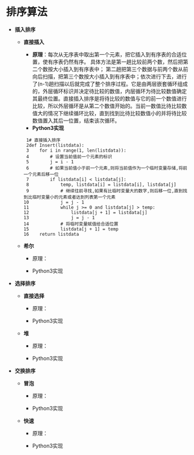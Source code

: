 # 排序算法

*  **插入排序**
   + **直接插入**
      + **原理**：每次从无序表中取出第一个元素，把它插入到有序表的合适位置，使有序表仍然有序。
      具体方法是第一趟比较前两个数，然后把第二个数按大小插入到有序表中； 第二趟把第三个数据与前两个数从前向后扫描，把第三个数按大小插入到有序表中；依次进行下去，进行了(n-1)趟扫描以后就完成了整个排序过程。它是由两层嵌套循环组成的，外层循环标识并决定待比较的数值，内层循环为待比较数值确定其最终位置。直接插入排序是将待比较的数值与它的前一个数值进行比较，所以外层循环是从第二个数值开始的。当前一数值比待比较数值大的情况下继续循环比较，直到找到比待比较数值小的并将待比较数值置入其后一位置，结束该次循环。
      + **Python3实现**
      ```
       1# 直接插入排序
       2def Insert(listdata):
       3    for i in range(1, len(listdata)):
       4        # 设置当前值前一个元素的标识
       5        j = i - 1
       6        # 如果当前值小于前一个元素,则将当前值作为一个临时变量存储,将前一个元素后移一位
       7        if listdata[i] < listdata[j]:
       8            temp, listdata[i] = listdata[i], listdata[j]
       9            # 继续往前寻找,如果有比临时变量大的数字,则后移一位,直到找到比临时变量小的元素或者达到列表第一个元素
      10            j = j - 1
      11            while j >= 0 and listdata[j] > temp:
      12                listdata[j + 1] = listdata[j]
      13                j = j - 1
      14            # 将临时变量赋值给合适位置
      15            listdata[j + 1] = temp
      16    return listdata
      ```



 
    + **希尔**
      + 原理：
    
      + Python3实现   
      
*  **选择排序**
   + **直接选择**
      + 原理：
    
      + Python3实现
      
    + **堆**
      + 原理：
    
      + Python3实现        
    
*  **交换排序**
   + **冒泡**
      + 原理：
    
      + Python3实现
      
    + **快速**
      + 原理：
    
      + Python3实现        
    
